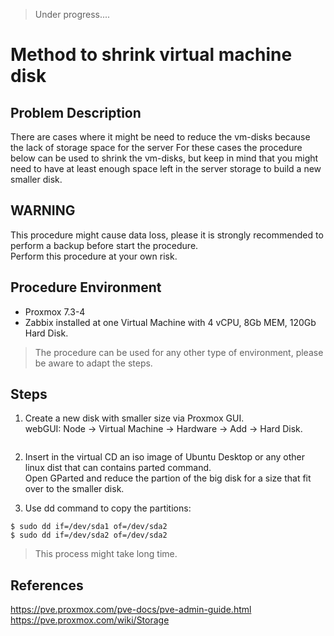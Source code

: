 
> Under progress....

# Method to shrink virtual machine disk

## Problem Description
There are cases where it might be need to reduce the vm-disks because the lack of storage space for the server
For these cases the procedure below can be used to shrink the vm-disks, but keep in mind that you might need to have 
at least enough space left in the server storage to build a new smaller disk.

## WARNING
This procedure might cause data loss, please it is strongly recommended to perform a backup before start the procedure.  
Perform this procedure at your own risk.

## Procedure Environment
- Proxmox 7.3-4
- Zabbix installed at one Virtual Machine with 4 vCPU, 8Gb MEM, 120Gb Hard Disk.

> The procedure can be used for any other type of environment, please be aware to adapt the steps.

## Steps

1. Create a new disk with smaller size via Proxmox GUI.  
webGUI: Node -> Virtual Machine -> Hardware -> Add -> Hard Disk.  
~~~

~~~

2. Insert in the virtual CD an iso image of Ubuntu Desktop or any other linux dist that can contains parted command.  
Open GParted and reduce the partion of the big disk for a size that fit over to the smaller disk.  
 

3. Use dd command to copy the partitions:  
~~~
$ sudo dd if=/dev/sda1 of=/dev/sda2
$ sudo dd if=/dev/sda2 of=/dev/sda2
~~~
> This process might take long time.

## References
https://pve.proxmox.com/pve-docs/pve-admin-guide.html
https://pve.proxmox.com/wiki/Storage
